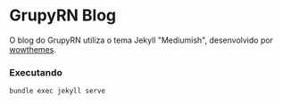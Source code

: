 # GrupyRN Blog

O blog do GrupyRN utiliza o tema Jekyll "Mediumish", desenvolvido por [wowthemes](https://www.wowthemes.net).

### Executando

```
bundle exec jekyll serve
```